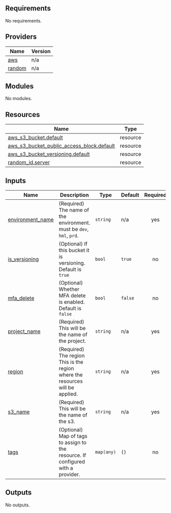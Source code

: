 ## Requirements

No requirements.

## Providers

| Name | Version |
|------|---------|
| <a name="provider_aws"></a> [aws](#provider\_aws) | n/a |
| <a name="provider_random"></a> [random](#provider\_random) | n/a |

## Modules

No modules.

## Resources

| Name | Type |
|------|------|
| [aws_s3_bucket.default](https://registry.terraform.io/providers/hashicorp/aws/latest/docs/resources/s3_bucket) | resource |
| [aws_s3_bucket_public_access_block.default](https://registry.terraform.io/providers/hashicorp/aws/latest/docs/resources/s3_bucket_public_access_block) | resource |
| [aws_s3_bucket_versioning.default](https://registry.terraform.io/providers/hashicorp/aws/latest/docs/resources/s3_bucket_versioning) | resource |
| [random_id.server](https://registry.terraform.io/providers/hashicorp/random/latest/docs/resources/id) | resource |

## Inputs

| Name | Description | Type | Default | Required |
|------|-------------|------|---------|:--------:|
| <a name="input_environment_name"></a> [environment\_name](#input\_environment\_name) | (Required) The name of the environment. must be `dev`, `hml`, `prd`. | `string` | n/a | yes |
| <a name="input_is_versioning"></a> [is\_versioning](#input\_is\_versioning) | (Optional) If this bucket it is versioning. Default is `true` | `bool` | `true` | no |
| <a name="input_mfa_delete"></a> [mfa\_delete](#input\_mfa\_delete) | (Optional) Whether MFA delete is enabled. Default is `false` | `bool` | `false` | no |
| <a name="input_project_name"></a> [project\_name](#input\_project\_name) | (Required) This will be the name of the project. | `string` | n/a | yes |
| <a name="input_region"></a> [region](#input\_region) | (Required) The region This is the region where the resources will be applied. | `string` | n/a | yes |
| <a name="input_s3_name"></a> [s3\_name](#input\_s3\_name) | (Required) This will be the name of the s3. | `string` | n/a | yes |
| <a name="input_tags"></a> [tags](#input\_tags) | (Optional) Map of tags to assign to the resource. If configured with a provider. | `map(any)` | `{}` | no |

## Outputs

No outputs.
